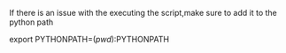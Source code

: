 If there is an issue with the executing the script,make sure to add it to the python path

export PYTHONPATH=$(pwd):$PYTHONPATH
